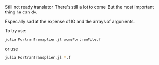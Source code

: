 Still not ready translator. There's still a lot to come. But the most important thing he can do.

Especially sad at the expense of IO and the arrays of arguments.

To try use:
```sh
julia FortranTransplier.jl someFortranFile.f
```

or use
```sh
julia FortranTransplier.jl *.f
```
